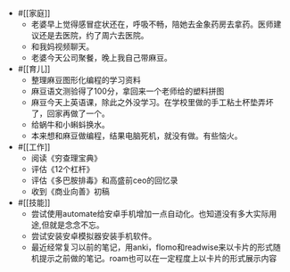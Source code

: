 - #[[家庭]]
    - 老婆早上觉得感冒症状还在，呼吸不畅，陪她去金象药房去拿药。医师建议还是去医院，约了周六去医院。
    - 和我妈视频聊天。
    - 老婆今天公司聚餐，晚上我自己带麻豆。
- #[[育儿]]
    - 整理麻豆图形化编程的学习资料
    - 麻豆语文测验得了100分，拿回来一个老师给的塑料拼图
    - 麻豆今天上英语课，除此之外没学习。在学校里做的手工粘土杯垫弄坏了，回家再做了一个。
    - 给蜗牛和小蝌蚪换水。
    - 本来想和麻豆做编程，结果电脑死机，就没有做。有些恼火。
- #[[工作]]
    - 阅读《穷查理宝典》
    - 评估《12个杠杆》
    - 评估《多巴胺排毒》和高盛前ceo的回忆录
    - 收到《商业向善》初稿
- #[[技能]]
    - 尝试使用automate给安卓手机增加一点自动化。也知道没有多大实际用途,但就是念念不忘。
    - 尝试安装安卓模拟器安装手机软件。
    - 最近经常复习以前的笔记，用anki，flomo和readwise来以卡片的形式随机提示之前做的笔记。roam也可以在一定程度上以卡片的形式展示内容
